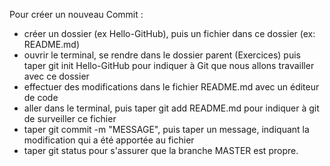 Pour créer un nouveau Commit :

- créer un dossier (ex Hello-GitHub), puis un fichier dans ce dossier (ex: README.md)
- ouvrir le terminal, se rendre dans le dossier parent (Exercices) puis taper git init Hello-GitHub pour indiquer à Git que nous allons travailler avec ce dossier
- effectuer des modifications dans le fichier README.md avec un éditeur de code
- aller dans le terminal, puis taper git add README.md pour indiquer à git de surveiller ce fichier
- taper git commit -m "MESSAGE", puis taper un message, indiquant la modification qui a été apportée au fichier
- taper git status pour s'assurer que la branche MASTER est propre.
